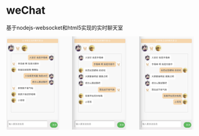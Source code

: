 # weChat
基于nodejs-websocket和html5实现的实时聊天室


![demo](https://github.com/niezhiliang/weChat/blob/master/page/amazeui/img/chat.jpeg)

